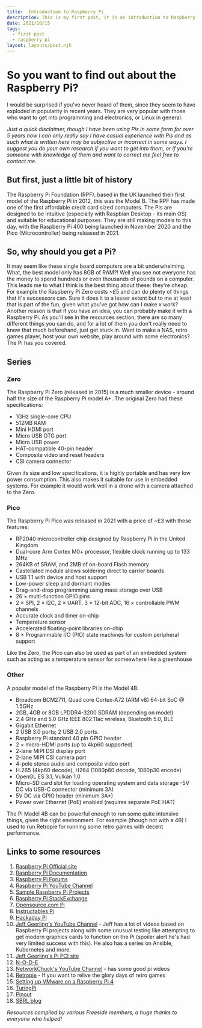 ```yaml
---
title:  Introduction to Raspberry Pi
description: This is my first post, it is an introduction to Raspberry Pi.
date: 2021/10/15
tags:
  - first post
  - raspberry pi
layout: layouts/post.njk
---
```


# So you want to find out about the Raspberry Pi? 

I would be surprised if you've never heard of them, since they seem to have exploded in popularity in recent years. They are very popular with those who want to get into programming and electronics, or Linux in general.  

*Just a quick disclaimer, though I have been using Pis in some form for over 5 years now I can only really say I  have casual experience with Pis and as such what is written here may be subjective or incorrect in some ways. I suggest you do your own research if you want to get into them, or if you're someone with knowledge of them and want to correct me feel free to contact me.*  

## But first, just a little bit of history

The Raspberry Pi Foundation (RPF), based in the UK launched their first model of the Raspberry Pi in 2012, this was the Model B. The RPF has made one of the first affordable credit card sized computers. The Pis are designed to be intuitive (especially with Raspbian Desktop - its main OS) and suitable for educational purposes. They are still making models to this day, with the Raspberry Pi 400 being launched in November 2020 and the Pico (Microcontroller) being released in 2021.  

## So, why should you get a Pi?

It may seem like these single board computers are a bit underwhelming. What, the best model only has 8GB of RAM?! Well you see not everyone has the money to spend hundreds or even thousands of pounds on a computer. This leads me to what I think is the best thing about these: they're cheap. For example the Raspberry Pi Zero costs ~£5 and can do plenty of things that it's successors can. Sure it does it to a lesser extent but to me at least that is part of the fun, given what you've got how can I make *x* work?  
Another reason is that if you have an idea, you can probably make it with a Raspberry Pi. As you'll see in the resources section, there are so many different things you can do, and for a lot of them you don't really need to know that much beforehand, just get stuck in. Want to make a NAS, retro games player, host your own website, play around with some electronics? The Pi has you covered.  

## Series 
### Zero

The Raspberry Pi Zero (released in 2015) is a much smaller device - around half the size of the Raspberry Pi model A+. The original Zero had these specifications:
- 1GHz single-core CPU
- 512MB RAM
- Mini HDMI port
- Micro USB OTG port
- Micro USB power
- HAT-compatible 40-pin header
- Composite video and reset headers
- CSI camera connector  

Given its size and low specifications, it is highly portable and has very low power consumption. This also makes it suitable for use in embedded systems. For example it would work well in a drone with a camera attached to the Zero.

### Pico 

The Raspberry Pi Pico was released in 2021 with a price of ~£3 with these features:
- RP2040 microcontroller chip designed by Raspberry Pi in the United Kingdom
- Dual-core Arm Cortex M0+ processor, flexible clock running up to 133 MHz
- 264KB of SRAM, and 2MB of on-board Flash memory
- Castellated module allows soldering direct to carrier boards
- USB 1.1 with device and host support
- Low-power sleep and dormant modes
- Drag-and-drop programming using mass storage over USB
- 26 × multi-function GPIO pins
- 2 × SPI, 2 × I2C, 2 × UART, 3 × 12-bit ADC, 16 × controllable PWM channels
- Accurate clock and timer on-chip
- Temperature sensor
- Accelerated floating-point libraries on-chip
- 8 × Programmable I/O (PIO) state machines for custom peripheral support  

 Like the Zero, the Pico can also be used as part of an embedded system such as acting as a temperature sensor for someewhere like a greenhouse
 
### Other
A popular model of the Raspberry Pi is the Model 4B:
- Broadcom BCM2711, Quad core Cortex-A72 (ARM v8) 64-bit SoC @ 1.5GHz
- 2GB, 4GB or 8GB LPDDR4-3200 SDRAM (depending on model)
- 2.4 GHz and 5.0 GHz IEEE 802.11ac wireless, Bluetooth 5.0, BLE
- Gigabit Ethernet
- 2 USB 3.0 ports; 2 USB 2.0 ports.
- Raspberry Pi standard 40 pin GPIO header 
- 2 × micro-HDMI ports (up to 4kp60 supported)
- 2-lane MIPI DSI display port
- 2-lane MIPI CSI camera port
- 4-pole stereo audio and composite video port
- H.265 (4kp60 decode), H264 (1080p60 decode, 1080p30 encode)
- OpenGL ES 3.1, Vulkan 1.0
- Micro-SD card slot for loading operating system and data storage
-5V DC via USB-C connector (minimum 3A)
- 5V DC via GPIO header (minimum 3A*)
- Power over Ethernet (PoE) enabled (requires separate PoE HAT)  

The Pi Model 4B can be powerful enough to run some quite intensive things, given the right environment. For example (though not with a 4B) I used to run Retropie for running some retro games with decent performance.

## Links to some resources

1. [Raspberry Pi Official site](https://www.raspberrypi.org/)
2. [Raspberry Pi Documentation](https://www.raspberrypi.org/documentation/)
3. [Raspberry Pi Forums](https://www.raspberrypi.org/forums/)
4. [Raspberry Pi YouTube Channel](https://www.youtube.com/c/raspberrypi)
5. [Sample Raspberry Pi Projects](https://projects.raspberrypi.org/en)
6. [Raspberry Pi StackExchange](https://raspberrypi.stackexchange.com/)
7. [Opensource.com Pi](https://opensource.com/tags/raspberry-pi)
8. [Instructables Pi](https://www.instructables.com/circuits/raspberry-pi/projects/)
9. [Hackaday Pi](https://hackaday.io/projects?tag=raspberry%20pi)
10. [Jeff Geerling's YouTube Channel](https://www.youtube.com/c/JeffGeerling) - Jeff has a lot of videos based on Raspberry Pi projects along with some unusual testing like attempting to get modern graphics cards to function on the Pi (spoiler alert he's had very limited success with this). He also has a series on Ansible, Kubernetes and more.
11. [Jeff Geerling's Pi PCI site](https://pipci.jeffgeerling.com/)
12. [N-O-D-E](https://www.youtube.com/c/NODEtv)
13. [NetworkChuck's YouTube Channel](https://www.youtube.com/c/NetworkChuck/videos) - has some good pi videos
14. [Retropie](https://retropie.org.uk/) - If you want to relive the glory days of retro games
15. [Setting up VMware on a Raspberry Pi 4](https://www.experts-exchange.com/articles/34931/HOW-TO-Install-and-Configure-VMware-vSphere-Hypervisor-7-0-ESXi-7-0-ARM-on-a-Raspberry-Pi-4.html)  
16. [TuringPi](https://turingpi.com/v2/)
17. [Pinout](https://pinout.xyz/)
18. [SBRL blog](https://starbeamrainbowlabs.com/blog/article.php?article=posts/242-Learn-Your-Terminal.html)  

*Resources compiled by various Freeside members, a huge thanks to everyone who helped!*

